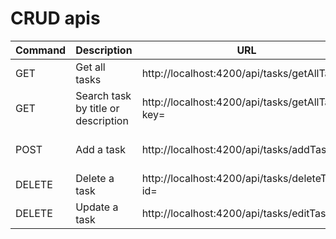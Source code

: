 # CRUD apis

| Command | Description | URL | payload
| --- | --- | --- | --- |
| GET | Get all tasks | http://localhost:4200/api/tasks/getAllTasks 
| GET | Search task by title or description | http://localhost:4200/api/tasks/getAllTasks?key=
| POST | Add a task | http://localhost:4200/api/tasks/addTask | {title: , description: }
| DELETE | Delete a task | http://localhost:4200/api/tasks/deleteTask?id=
| DELETE | Update a task | http://localhost:4200/api/tasks/editTask | {id: ,title: , description}
